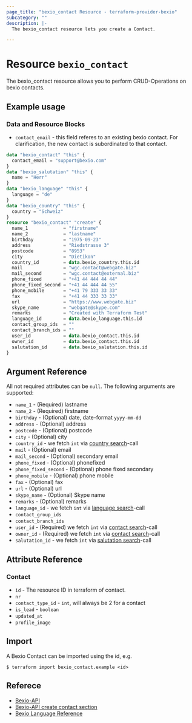 ```yaml
---
page_title: "bexio_contact Resource - terraform-provider-bexio"
subcategory: ""
description: |-
  The bexio_contact resource lets you create a Contact.

---
```


# Resource `bexio_contact`
The bexio_contact resource allows you to perform CRUD-Operations on bexio contacts.

## Example usage
### Data and Resource Blocks
- `contact_email` - this field referes to an existing bexio contact. For clarification, the new contact is subordinated to that contact.


```terraform
data "bexio_contact" "this" {
  contact_email = "support@bexio.com"
}
data "bexio_salutation" "this" {
  name = "Herr" 
}
data "bexio_language" "this" {
  language = "de"  
}
data "bexio_country" "this" {
  country = "Schweiz" 
}
resource "bexio_contact" "create" {
  name_1             = "firstname"
  name_2             = "lastname"
  birthday           = "1975-09-23"
  address            = "Riedstrasse 3"
  postcode           = "8953"
  city               = "Dietikon"
  country_id         = data.bexio_country.this.id
  mail               = "wgc.contact@webgate.biz"
  mail_second        = "wgc.contact@external.biz"
  phone_fixed        = "+41 44 444 44 44"
  phone_fixed_second = "+41 44 444 44 55"
  phone_mobile       = "+41 79 333 33 33"
  fax                = "+41 44 333 33 33"
  url                = "https://www.webgate.biz"
  skype_name         = "webgate@skype.com"
  remarks            = "Created with Terraform Test"
  language_id        = data.bexio_language.this.id
  contact_group_ids  = ""
  contact_branch_ids = ""
  user_id            = data.bexio_contact.this.id
  owner_id           = data.bexio_contact.this.id
  salutation_id      = data.bexio_salutation.this.id
}
```

## Argument Reference
All not required attributes can be `null`.
The following arguments are supported:

* `name_1` - (Required) lastname
* `name_2` -  (Required) firstname
* `birthday` - (Optional) date, date-format `yyyy-mm-dd`
* `address` - (Optional) address
* `postcode` - (Optional) postcode
* `city` - (Optional) city
* `country_id` - we fetch `int` via [country search](../data-sources/country.md)-call
* `mail` - (Optional) email
* `mail_second` - (Optional) secondary email
* `phone_fixed` - (Optional) phonefixed
* `phone_fixed_second` - (Optional) phone fixed secondary
* `phone_mobile` - (Optional) phone mobile
* `fax` - (Optional) fax
* `url` - (Optional) url
* `skype_name` - (Optional) Skype name
* `remarks` - (Optional) remarks
* `language_id` -  we fetch `int` via [language search](../data-sources/language.md)-call
* `contact_group_ids`
* `contact_branch_ids`
* `user_id` - (Required) we fetch `int` via [contact search](../data-sources/contact.md)-call
* `owner_id` - (Required) we fetch `int` via [contact search](../data-sources/contact.md)-call
* `salutation_id` - we fetch `int` via [salutation search](../data-sources/salutation.md)-call


## Attribute Reference
### Contact
* `id` - The resource ID in terraform of contact.
* `nr`
* `contact_type_id` - `int`, will always be 2 for a contact
* `is_lead` - `boolean`
* `updated_at`
* `profile_image`

## Import

A Bexio Contact can be imported using the id, e.g.

```
$ terraform import bexio_contact.example <id>
```

## Referece
* [Bexio-API](https://docs.bexio.com/)
* [Bexio-API create contact section](https://docs.bexio.com/#tag/Contacts/operation/v2CreateContact)
* [Bexio Language Reference](https://docs.bexio.com/#tag/Languages/operation/v2SearchLanguages)


